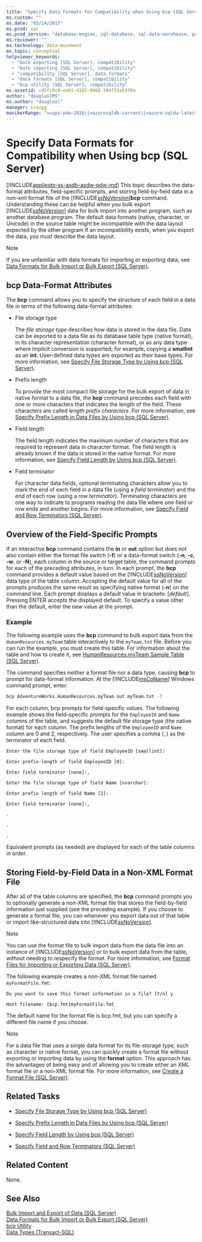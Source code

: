 ```yaml
---
title: "Specify Data Formats for Compatibility when Using bcp (SQL Server) | Microsoft Docs"
ms.custom: ""
ms.date: "03/14/2017"
ms.prod: sql
ms.prod_service: "database-engine, sql-database, sql-data-warehouse, pdw"
ms.reviewer: ""
ms.technology: data-movement
ms.topic: conceptual
helpviewer_keywords: 
  - "bulk exporting [SQL Server], compatibility"
  - "bulk importing [SQL Server], compatibility"
  - "compatibility [SQL Server], data formats"
  - "data formats [SQL Server], compatibility"
  - "bcp utility [SQL Server], compatibility"
ms.assetid: cd5fc8c8-eab1-4165-9468-384f31e53f0a
author: "douglaslMS"
ms.author: "douglasl"
manager: craigg
monikerRange: ">=aps-pdw-2016||=azuresqldb-current||=azure-sqldw-latest||>=sql-server-2016||=sqlallproducts-allversions||>=sql-server-linux-2017||=azuresqldb-mi-current"
---
```

# Specify Data Formats for Compatibility when Using bcp (SQL Server)
[!INCLUDE[appliesto-ss-asdb-asdw-pdw-md](../../includes/appliesto-ss-asdb-asdw-pdw-md.md)]
  This topic describes the data-format attributes, field-specific prompts, and storing field-by-field data in a non-xml format file of the [!INCLUDE[ssNoVersion](../../includes/ssnoversion-md.md)]**bcp** command. Understanding these can be helpful when you bulk export [!INCLUDE[ssNoVersion](../../includes/ssnoversion-md.md)] data for bulk import into another program, such as another database program. The default data formats (native, character, or Unicode) in the source table might be incompatible with the data layout expected by the other program If an incompatibility exists, when you export the data, you must describe the data layout.  
  
> [!NOTE]  
>  If you are unfamiliar with data formats for importing or exporting data, see [Data Formats for Bulk Import or Bulk Export &#40;SQL Server&#41;](../../relational-databases/import-export/data-formats-for-bulk-import-or-bulk-export-sql-server.md).  
  
  
##  <a name="bcpDataFormatAttr"></a> bcp Data-Format Attributes  
 The **bcp** command allows you to specify the structure of each field in a data file in terms of the following data-format attributes:  
  
-   File storage type  
  
     The *file storage type* describes how data is stored in the data file. Data can be exported to a data file as its database table type (native format), in its character representation (character format), or as any data type where implicit conversion is supported; for example, copying a **smallint** as an **int**. User-defined data types are exported as their base types. For more information, see [Specify File Storage Type by Using bcp &#40;SQL Server&#41;](../../relational-databases/import-export/specify-file-storage-type-by-using-bcp-sql-server.md).  
  
-   Prefix length  
  
     To provide the most compact file storage for the bulk export of data in native format to a data file, the **bcp** command precedes each field with one or more characters that indicates the length of the field. These characters are called *length prefix characters*. For more information, see [Specify Prefix Length in Data Files by Using bcp &#40;SQL Server&#41;](../../relational-databases/import-export/specify-prefix-length-in-data-files-by-using-bcp-sql-server.md).  
  
-   Field length  
  
     The field length indicates the maximum number of characters that are required to represent data in character format. The field length is already known if the data is stored in the native format. For more information, see [Specify Field Length by Using bcp &#40;SQL Server&#41;](../../relational-databases/import-export/specify-field-length-by-using-bcp-sql-server.md).  
  
-   Field terminator  
  
     For character data fields, optional terminating characters allow you to mark the end of each field in a data file (using a *field terminator*) and the end of each row (using a *row terminator*). Terminating characters are one way to indicate to programs reading the data file where one field or row ends and another begins. For more information, see [Specify Field and Row Terminators &#40;SQL Server&#41;](../../relational-databases/import-export/specify-field-and-row-terminators-sql-server.md).  
  
  
##  <a name="FieldSpecificPrompts"></a> Overview of the Field-Specific Prompts  
 If an interactive **bcp** command contains the **in** or **out** option but does not also contain either the format file switch (**-f**) or a data-format switch (**-n**, **-c**, **-w**, or **-N**),  each column in the source or target table, the command prompts for each of the preceding attributes, in turn. In each prompt, the **bcp** command provides a default value based on the [!INCLUDE[ssNoVersion](../../includes/ssnoversion-md.md)] data type of the table column. Accepting the default value for all of the prompts produces the same result as specifying native format (**-n**) on the command line. Each prompt displays a default value in brackets: [*default*]. Pressing ENTER accepts the displayed default. To specify a value other than the default, enter the new value at the prompt.  
  
### Example  
 The following example uses the **bcp** command to bulk export data from the `HumanResources.myTeam` table interactively to the `myTeam.txt` file. Before you can run the example, you must create this table. For information about the table and how to create it, see [HumanResources.myTeam Sample Table &#40;SQL Server&#41;](../../relational-databases/import-export/humanresources-myteam-sample-table-sql-server.md).  
  
 The command specifies neither a format file nor a data type, causing **bcp** to prompt for data-format information. At the [!INCLUDE[msCoName](../../includes/msconame-md.md)] Windows command prompt, enter:  
  
```cmd
bcp AdventureWorks.HumanResources.myTeam out myTeam.txt -T  
```  
  
 For each column, bcp prompts for field-specific values. The following example shows the field-specific prompts for the `EmployeeID` and `Name` columns of the table, and suggests the default file storage type (the native format) for each column. The prefix lengths of the `EmployeeID` and `Name` column are 0 and 2, respectively. The user specifies a comma (`,`) as the terminator of each field.  
  
 `Enter the file storage type of field EmployeeID [smallint]:`  
  
 `Enter prefix-length of field EmployeeID [0]:`  
  
 `Enter field terminator [none]:,`  
  
 `Enter the file storage type of field Name [nvarchar]:`  
  
 `Enter prefix length of field Name [2]:`  
  
 `Enter field terminator [none]:,`  
  
 `.`  
  
 `.`  
  
 `.`  
  
 Equivalent prompts (as needed) are displayed for each of the table columns in order.  
  
  
##  <a name="FieldByFieldNonXmlFF"></a> Storing Field-by-Field Data in a Non-XML Format File  
 After all of the table columns are specified, the **bcp** command prompts you to optionally generate a non-XML format file that stores the field-by-field information just supplied (see the preceding example). If you choose to generate a format file, you can whenever you export data out of that table or import like-structured data into [!INCLUDE[ssNoVersion](../../includes/ssnoversion-md.md)].  
  
> [!NOTE]  
>  You can use the format file to bulk import data from the data file into an instance of [!INCLUDE[ssNoVersion](../../includes/ssnoversion-md.md)] or to bulk export data from the table, without needing to respecify the format. For more information, see [Format Files for Importing or Exporting Data &#40;SQL Server&#41;](../../relational-databases/import-export/format-files-for-importing-or-exporting-data-sql-server.md).  
  
 The following example creates a non-XML format file named `myFormatFile.fmt`:  
  
 `Do you want to save this format information in a file? [Y/n] y`  
  
 `Host filename: [bcp.fmt]myFormatFile.fmt`  
  
 The default name for the format file is bcp.fmt, but you can specify a different file name if you choose.  
  
> [!NOTE]  
>  For a data file that uses a single data format for its file-storage type, such as character or native format, you can quickly create a format file without exporting or importing data by using the **format** option. This approach has the advantages of being easy and of allowing you to create either an XML format file or a non-XML format file. For more information, see [Create a Format File &#40;SQL Server&#41;](../../relational-databases/import-export/create-a-format-file-sql-server.md).  
  
  
## Related Tasks  
  
-   [Specify File Storage Type by Using bcp &#40;SQL Server&#41;](../../relational-databases/import-export/specify-file-storage-type-by-using-bcp-sql-server.md)  
  
-   [Specify Prefix Length in Data Files by Using bcp &#40;SQL Server&#41;](../../relational-databases/import-export/specify-prefix-length-in-data-files-by-using-bcp-sql-server.md)  
  
-   [Specify Field Length by Using bcp &#40;SQL Server&#41;](../../relational-databases/import-export/specify-field-length-by-using-bcp-sql-server.md)  
  
-   [Specify Field and Row Terminators &#40;SQL Server&#41;](../../relational-databases/import-export/specify-field-and-row-terminators-sql-server.md)  
  
## Related Content  
 None.  
  
## See Also  
 [Bulk Import and Export of Data &#40;SQL Server&#41;](../../relational-databases/import-export/bulk-import-and-export-of-data-sql-server.md)   
 [Data Formats for Bulk Import or Bulk Export &#40;SQL Server&#41;](../../relational-databases/import-export/data-formats-for-bulk-import-or-bulk-export-sql-server.md)   
 [bcp Utility](../../tools/bcp-utility.md)   
 [Data Types &#40;Transact-SQL&#41;](../../t-sql/data-types/data-types-transact-sql.md)  
  
  
